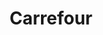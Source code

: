 ---
title: "Carrefour"
url: /ciudad-autonoma-de-buenos-aires/carrefour-avenida-general-paz/
shop: supermercado
---